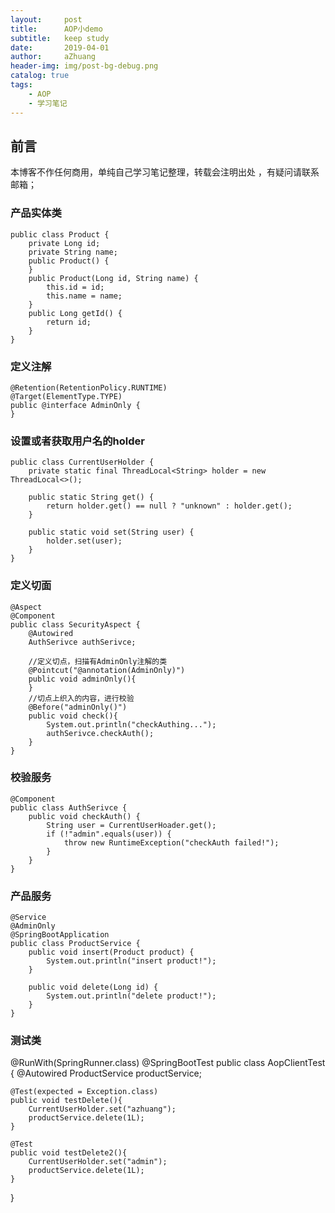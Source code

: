 ```yaml
---
layout:     post
title:      AOP小demo
subtitle:   keep study
date:       2019-04-01
author:     aZhuang
header-img: img/post-bg-debug.png
catalog: true
tags:
    - AOP
    - 学习笔记
---
```


## 前言
本博客不作任何商用，单纯自己学习笔记整理，转载会注明出处 ，有疑问请联系邮箱；

### 产品实体类
```
public class Product {
    private Long id;
    private String name;
    public Product() {
    }
    public Product(Long id, String name) {
        this.id = id;
        this.name = name;
    }
    public Long getId() {
        return id;
    }
}
```
### 定义注解
```
@Retention(RetentionPolicy.RUNTIME)
@Target(ElementType.TYPE)
public @interface AdminOnly {
}
```
### 设置或者获取用户名的holder
```
public class CurrentUserHolder {
    private static final ThreadLocal<String> holder = new ThreadLocal<>();

    public static String get() {
        return holder.get() == null ? "unknown" : holder.get();
    }

    public static void set(String user) {
        holder.set(user);
    }
}
```
### 定义切面
```
@Aspect
@Component
public class SecurityAspect {
    @Autowired
    AuthSerivce authSerivce;

    //定义切点，扫描有AdminOnly注解的类
    @Pointcut("@annotation(AdminOnly)")
    public void adminOnly(){
    }
	//切点上织入的内容，进行校验
    @Before("adminOnly()")
    public void check(){
        System.out.println("checkAuthing...");
        authSerivce.checkAuth();
    }
}
```
### 校验服务
```
@Component
public class AuthSerivce {
    public void checkAuth() {
        String user = CurrentUserHoader.get();
        if (!"admin".equals(user)) {
            throw new RuntimeException("checkAuth failed!");
        }
    }
}
```
### 产品服务
```
@Service
@AdminOnly
@SpringBootApplication
public class ProductService {
    public void insert(Product product) {
        System.out.println("insert product!");
    }

    public void delete(Long id) {
        System.out.println("delete product!");
    }
}
```
### 测试类
@RunWith(SpringRunner.class)
@SpringBootTest
public class AopClientTest {
    @Autowired
    ProductService productService;

    @Test(expected = Exception.class)
    public void testDelete(){
        CurrentUserHolder.set("azhuang");
        productService.delete(1L);
    }
    
    @Test
    public void testDelete2(){
        CurrentUserHolder.set("admin");
        productService.delete(1L);
    }
}
```

```